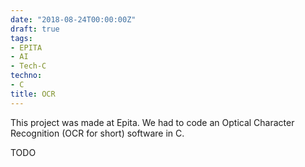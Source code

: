 ```yaml
---
date: "2018-08-24T00:00:00Z"
draft: true
tags:
- EPITA
- AI
- Tech-C
techno:
- C
title: OCR
---
```


This project was made at Epita.
We had to code an Optical Character Recognition (OCR for short) software in C.

TODO
